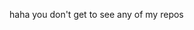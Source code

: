 haha you don't get to see any of my repos

<!---
apatheticGorilla/apatheticGorilla is a ✨ special ✨ repository because its `README.md` (this file) appears on your GitHub profile.
You can click the Preview link to take a look at your changes.
--->

